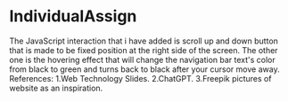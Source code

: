 # IndividualAssign
The JavaScript interaction that i have added is scroll up and down button that is made to be fixed position at the right side of the screen.
The other one is the hovering effect that will change the navigation bar text's color from black to green and turns back to black after your cursor move away.
References: 1.Web Technology Slides.
            2.ChatGPT.
            3.Freepik pictures of website as an inspiration.
